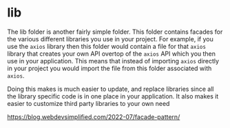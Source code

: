 # lib

The lib folder is another fairly simple folder. This folder contains facades for the various different libraries you use in your project. For example, if you use the `axios` library then this folder would contain a file for that `axios` library that creates your own API overtop of the `axios` API which you then use in your application. This means that instead of importing `axios` directly in your project you would import the file from this folder associated with `axios`.

Doing this makes is much easier to update, and replace libraries since all the library specific code is in one place in your application. It also makes it easier to customize third party libraries to your own need

https://blog.webdevsimplified.com/2022-07/facade-pattern/
